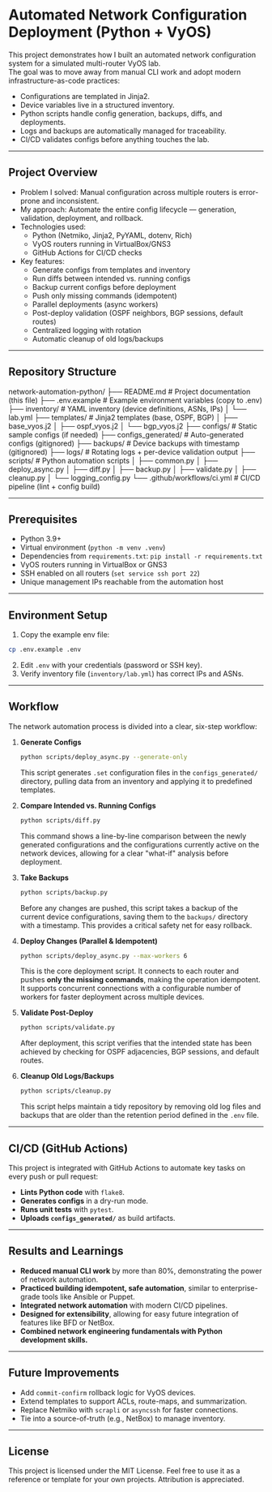 # Automated Network Configuration Deployment (Python + VyOS)

This project demonstrates how I built an automated network configuration system for a simulated multi-router VyOS lab.  
The goal was to move away from manual CLI work and adopt modern infrastructure-as-code practices:
- Configurations are templated in Jinja2.  
- Device variables live in a structured inventory.  
- Python scripts handle config generation, backups, diffs, and deployments.  
- Logs and backups are automatically managed for traceability.  
- CI/CD validates configs before anything touches the lab.

---

## Project Overview
- Problem I solved: Manual configuration across multiple routers is error-prone and inconsistent.  
- My approach: Automate the entire config lifecycle — generation, validation, deployment, and rollback.  
- Technologies used:
  - Python (Netmiko, Jinja2, PyYAML, dotenv, Rich)
  - VyOS routers running in VirtualBox/GNS3
  - GitHub Actions for CI/CD checks
- Key features:
  - Generate configs from templates and inventory
  - Run diffs between intended vs. running configs
  - Backup current configs before deployment
  - Push only missing commands (idempotent)
  - Parallel deployments (async workers)
  - Post-deploy validation (OSPF neighbors, BGP sessions, default routes)
  - Centralized logging with rotation
  - Automatic cleanup of old logs/backups

---

## Repository Structure
network-automation-python/
├── README.md # Project documentation (this file)
├── .env.example # Example environment variables (copy to .env)
├── inventory/ # YAML inventory (device definitions, ASNs, IPs)
│ └── lab.yml
├── templates/ # Jinja2 templates (base, OSPF, BGP)
│ ├── base_vyos.j2
│ ├── ospf_vyos.j2
│ └── bgp_vyos.j2
├── configs/ # Static sample configs (if needed)
├── configs_generated/ # Auto-generated configs (gitignored)
├── backups/ # Device backups with timestamp (gitignored)
├── logs/ # Rotating logs + per-device validation output
├── scripts/ # Python automation scripts
│ ├── common.py
│ ├── deploy_async.py
│ ├── diff.py
│ ├── backup.py
│ ├── validate.py
│ ├── cleanup.py
│ └── logging_config.py
└── .github/workflows/ci.yml # CI/CD pipeline (lint + config build)


---

## Prerequisites
- Python 3.9+  
- Virtual environment (`python -m venv .venv`)  
- Dependencies from `requirements.txt`:
      `pip install -r requirements.txt`
- VyOS routers running in VirtualBox or GNS3  
- SSH enabled on all routers (`set service ssh port 22`)  
- Unique management IPs reachable from the automation host

---

## Environment Setup
1. Copy the example env file:
 ```bash
 cp .env.example .env
```
2. Edit `.env` with your credentials (password or SSH key).
3. Verify inventory file (`inventory/lab.yml`) has correct IPs and ASNs.

---

## Workflow

The network automation process is divided into a clear, six-step workflow:

1.  **Generate Configs**
    ```bash
    python scripts/deploy_async.py --generate-only
    ```
    This script generates `.set` configuration files in the `configs_generated/` directory, pulling data from an inventory and applying it to predefined templates.

2.  **Compare Intended vs. Running Configs**
    ```bash
    python scripts/diff.py
    ```
    This command shows a line-by-line comparison between the newly generated configurations and the configurations currently active on the network devices, allowing for a clear "what-if" analysis before deployment.

3.  **Take Backups**
    ```bash
    python scripts/backup.py
    ```
    Before any changes are pushed, this script takes a backup of the current device configurations, saving them to the `backups/` directory with a timestamp. This provides a critical safety net for easy rollback.

4.  **Deploy Changes (Parallel & Idempotent)**
    ```bash
    python scripts/deploy_async.py --max-workers 6
    ```
    This is the core deployment script. It connects to each router and pushes **only the missing commands**, making the operation idempotent. It supports concurrent connections with a configurable number of workers for faster deployment across multiple devices.

5.  **Validate Post-Deploy**
    ```bash
    python scripts/validate.py
    ```
    After deployment, this script verifies that the intended state has been achieved by checking for OSPF adjacencies, BGP sessions, and default routes.

6.  **Cleanup Old Logs/Backups**
    ```bash
    python scripts/cleanup.py
    ```
    This script helps maintain a tidy repository by removing old log files and backups that are older than the retention period defined in the `.env` file.

---

## CI/CD (GitHub Actions)

This project is integrated with GitHub Actions to automate key tasks on every push or pull request:

* **Lints Python code** with `flake8`.
* **Generates configs** in a dry-run mode.
* **Runs unit tests** with `pytest`.
* **Uploads `configs_generated/`** as build artifacts.

---

## Results and Learnings

* **Reduced manual CLI work** by more than 80%, demonstrating the power of network automation.
* **Practiced building idempotent, safe automation**, similar to enterprise-grade tools like Ansible or Puppet.
* **Integrated network automation** with modern CI/CD pipelines.
* **Designed for extensibility**, allowing for easy future integration of features like BFD or NetBox.
* **Combined network engineering fundamentals with Python development skills.**

---

## Future Improvements

* Add `commit-confirm` rollback logic for VyOS devices.
* Extend templates to support ACLs, route-maps, and summarization.
* Replace Netmiko with `scrapli` or `asyncssh` for faster connections.
* Tie into a source-of-truth (e.g., NetBox) to manage inventory.

---

## License

This project is licensed under the MIT License. Feel free to use it as a reference or template for your own projects. Attribution is appreciated.
